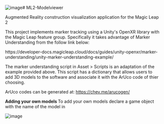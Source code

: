 ![image](https://github.com/user-attachments/assets/b70990c2-46f4-4eb1-8e7a-85cc34d236e0)# ML2-Modelviewer

Augmented Reality construction visualization application for the Magic Leap 2

This project implements marker tracking using a Unity's OpenXR library with the Magic Leap feature group. Specifically it takes advantage of Marker Understanding from the follow link below:
<p> https://developer-docs.magicleap.cloud/docs/guides/unity-openxr/marker-understanding/unity-marker-understanding-example/ </p>

The marker understanding script in Asset > Scripts is an adaptation of the example provided above. This script has a dictionary that allows users to add 3D models to the software and associate it with the ArUco code of thier choosing. 

ArUco codes can be generated at: https://chev.me/arucogen/  

<b> Adding your own models </b>
To add your own models declare a game object with the name of the model in 

![image](https://github.com/user-attachments/assets/7273cccb-a70d-48e1-b9c3-8fc0604a9477)

